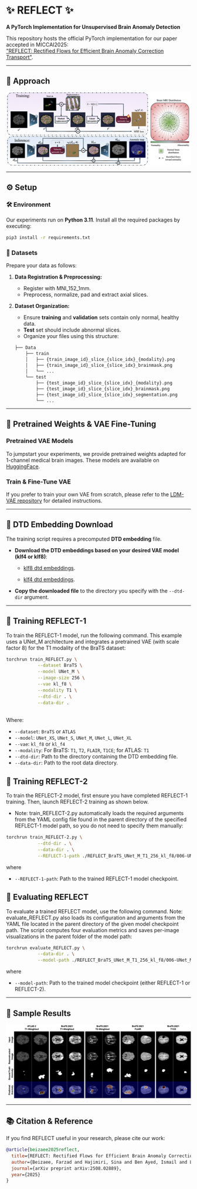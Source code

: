 
# ✨ REFLECT ✨
**A PyTorch Implementation for Unsupervised Brain Anomaly Detection**

This repository hosts the official PyTorch implementation for our paper accepted in MICCAI2025:  
["REFLECT: Rectified Flows for Efficient Brain Anomaly Correction Transport"](https://arxiv.org/abs/2508.02889).

---

## 🎨 Approach

![REFLECT Method](./assets/method.png)

---

## ⚙️ Setup

### 🛠️ Environment

Our experiments run on **Python 3.11**. Install all the required packages by executing:

```bash
pip3 install -r requirements.txt
```

### 📁 Datasets

Prepare your data as follows:

1. **Data Registration & Preprocessing:**  
   - Register with MNI_152_1mm.
   - Preprocess, normalize, pad and extract axial slices.

2. **Dataset Organization:**  
   - Ensure **training** and **validation** sets contain only normal, healthy data.
   - **Test** set should include abnormal slices.
   - Organize your files using this structure:

   ```
   ├── Data
       ├── train
       │   ├── {train_image_id}_slice_{slice_idx}_{modality}.png
       │   ├── {train_image_id}_slice_{slice_idx}_brainmask.png
       │   └── ...
       └── test
           ├── {test_image_id}_slice_{slice_idx}_{modality}.png
           ├── {test_image_id}_slice_{slice_idx}_brainmask.png
           ├── {test_image_id}_slice_{slice_idx}_segmentation.png
           └── ...
   ```

---

## 🔧 Pretrained Weights & VAE Fine-Tuning

### Pretrained VAE Models

To jumpstart your experiments, we provide pretrained weights adapted for 1-channel medical brain images. These models are available on [HuggingFace](https://huggingface.co/farzadbz/Medical-VAE).

### Train & Fine-Tune VAE

If you prefer to train your own VAE from scratch, please refer to the [LDM-VAE repository](https://github.com/CompVis/latent-diffusion?tab=readme-ov-file#training-autoencoder-models) for detailed instructions.

---

## 🔗 DTD Embedding Download

The training script requires a precomputed **DTD embedding** file.

- **Download the DTD embeddings based on your desired VAE model (klf4 or klf8)**:

  - [klf8 dtd embeddings](https://drive.google.com/file/d/1I7jmzsHxC5IBm719dNVpWl5_zGFSVsM4/view?usp=share_link).
 
  - [klf4 dtd embeddings](https://drive.google.com/file/d/1zTwLiI3CdJmt4vWUt65eGWY5s0OAxZzf/view?usp=share_link).

- **Copy the downloaded file** to the directory you specify with the `--dtd-dir` argument.

---

## 🚄 Training REFLECT-1

To train the REFLECT-1 model, run the following command. This example uses a UNet_M architecture and integrates a pretrained VAE (with scale factor 8) for the T1 modality of the BraTS dataset:

```bash
torchrun train_REFLECT.py \
            --dataset BraTS \
            --model UNet_M \
            --image-size 256 \
            --vae kl_f8 \
            --modality T1 \
            --dtd-dir . \
            --data-dir .
            
```
Where:
- `--dataset`: `BraTS` or `ATLAS`
- `--model`: `UNet_XS`, `UNet_S`, `UNet_M`, `UNet_L`, `UNet_XL`
- `--vae`: `kl_f8` or `kl_f4`
- `--modality`: For BraTS: `T1`, `T2`, `FLAIR`, `T1CE`; for ATLAS: `T1`
- `--dtd-dir`: Path to the directory containing the DTD embedding file.
- `--data-dir`: Path to the root data directory.


## 🚄 Training REFLECT-2

To train the REFLECT-2 model, first ensure you have completed REFLECT-1 training. Then, launch REFLECT-2 training as shown below.
- Note: train_REFLECT-2.py automatically loads the required arguments from the YAML config file found in the parent directory of the specified REFLECT-1 model path, so you do not need to specify them manually:


```bash
torchrun train_REFLECT-2.py \
            --dtd-dir . \
            --data-dir . \
            --REFLECT-1-path ./REFLECT_BraTS_UNet_M_T1_256_kl_f8/006-UNet_M-T1/checkpoints/last.pt
```
where 
- `--REFLECT-1-path`: Path to the trained REFLECT-1 model checkpoint.

## 🚦 Evaluating REFLECT

To evaluate a trained REFLECT model, use the following command.
Note: evaluate_REFLECT.py also loads its configuration and arguments from the YAML file located in the parent directory of the given model checkpoint path. The script computes four evaluation metrics and saves per-image visualizations in the parent folder of the model path:

```bash
torchrun evaluate_REFLECT.py \
            --data-dir . \
            --model-path ./REFLECT_BraTS_UNet_M_T1_256_kl_f8/006-UNet_M-T1/checkpoints/last.pt
```
where 
- `--model-path`: Path to the trained model checkpoint (either REFLECT-1 or REFLECT-2).

---
## 📸 Sample Results


![Sample Results](./assets/results.png)

---
## 📚 Citation & Reference

If you find REFLECT useful in your research, please cite our work:

```bibtex
@article{beizaee2025reflect,
  title={REFLECT: Rectified Flows for Efficient Brain Anomaly Correction Transport},
  author={Beizaee, Farzad and Hajimiri, Sina and Ben Ayed, Ismail and Lodygensky, Gregory and Desrosiers, Christian and Dolz, Jose},
  journal={arXiv preprint arXiv:2508.02889},
  year={2025}
}
```
